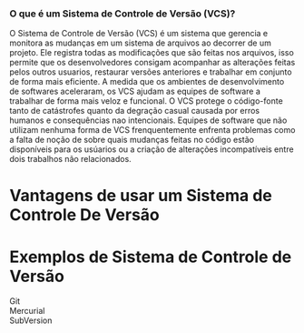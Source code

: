 ### O que é um Sistema de Controle de Versão (VCS)?

O Sistema de Controle de Versão (VCS) é um sistema que gerencia e monitora as mudanças em um sistema de arquivos ao decorrer de um projeto. Ele registra todas as modificações que são feitas nos arquivos, isso permite que os desenvolvedores consigam acompanhar as alterações feitas pelos outros usuarios, restaurar versões anteriores e trabalhar em conjunto de forma mais eficiente. A medida que os ambientes de desenvolvimento de softwares aceleraram, os VCS ajudam as equipes de software a trabalhar de forma mais veloz e funcional. O VCS protege o código-fonte tanto de catástrofes quanto
da degração casual causada por erros humanos e consequências nao intencionais. Equipes de software que não utilizam nenhuma forma de VCS frenquentemente enfrenta problemas como a falta de noção de sobre quais mudanças feitas no código estão disponíveis para os usúarios ou a criação de alterações incompatíveis entre dois trabalhos não relacionados.

# Vantagens de usar um Sistema de Controle De Versão




# Exemplos de Sistema de Controle de Versão

Git  
Mercurial  
SubVersion


